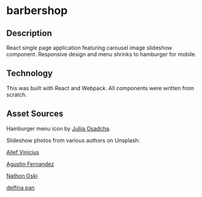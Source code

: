 # barbershop

## Description
React single page application featuring carousel image slideshow component. Responsive design and menu shrinks to hamburger for mobile.

## Technology
This was built with React and Webpack. All components were written from scratch. 

## Asset Sources

Hamburger menu icon by [Juliia Osadcha](https://icon-icons.com/icon/menu/71858). 

Slideshow photos from various authors on 
Unsplash: 

[Allef Vinicius](https://unsplash.com/@seteph)

[Agustin Fernandez
](https://unsplash.com/@agustinfernandez)

[Nathon Oski
](https://unsplash.com/@onatecan)

[delfina pan
](https://unsplash.com/@delfipan)


